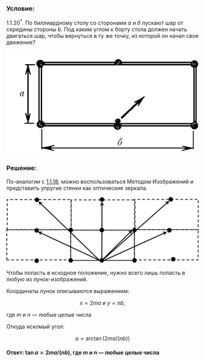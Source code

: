 ###  Условие:

$1.1.20^*.$ По биллиардному столу со сторонами $а$ и $б$ пускают шар от середины стороны $b$. Под каким углом к борту стола должен начать двигаться шар, чтобы вернуться в ту же точку, из которой он начал свое движение?

![ К задаче 1.1.20 |776x418, 42%](../../img/1.1.20/statement.png)

###  Решение:

По-аналогии с [1.1.18](../1.1.18), можно воспользоваться Методом Изображений и представить упругие стенки как оптические зеркала.

![ Расположение изображения-точек |2260x782, 67%](../../img/1.1.20/sol.png)

Чтобы попасть в исходное положение, нужно всего лишь попасть в любую из лунок-изображений.

Координаты лунок описываются выражением:

$$
x=2ma\text{ и }y=nb,
$$

где $m$ и $n$ — любые целые числа

Откуда искомый угол:

$$
\alpha = \arctan (2ma/(nb))
$$

#### Ответ: $\tan\alpha = 2ma/(nb)$, где $m$ и $n$ — любые целые числа
